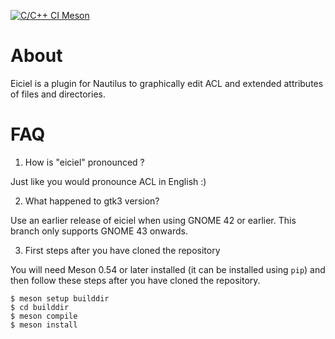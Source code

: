 [![C/C++ CI Meson](https://github.com/rofirrim/eiciel/actions/workflows/meson.yml/badge.svg)](https://github.com/rofirrim/eiciel/actions/workflows/meson.yml)

# About

Eiciel is a plugin for Nautilus to graphically edit ACL and extended attributes
of files and directories.

# FAQ

1. How is "eiciel" pronounced ?

Just like you would pronounce ACL in English :)

2. What happened to gtk3 version?

Use an earlier release of eiciel when using GNOME 42 or earlier. This branch
only supports GNOME 43 onwards.

3. First steps after you have cloned the repository

You will need Meson 0.54 or later installed (it can be installed using `pip`)
and then follow these steps after you have cloned the repository.

```
$ meson setup builddir
$ cd builddir
$ meson compile
$ meson install
```
